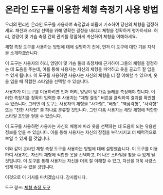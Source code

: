 온라인 도구를 이용한 체형 측정기 사용 방법
========================

우리의 편리한 온라인 도구를 사용하여 측정값과 비율에 기초하여 당신의 체형을 결정하세요. 패션과 스타일 선택을 위해 명확한 결정을 내리고 체형을 정확하게 평가하세요. 허리, 엉덩이 및 가슴 측정 간의 관계를 정밀하게 계산하여 체형을 이해하세요.

체형 측정 도구를 사용하는 방법에 대해 설명하기 전에, 먼저 이 도구에 대한 기본 지식을 소개하겠습니다.

이 도구는 사용자의 허리, 엉덩이 및 가슴 둘레 측정치에 근거하여 그들의 체형을 결정하는 데 도움을 주는데, 이를 통해 사용자는 자신의 체형을 파악하고 옷을 골고루 잘 입을 수 있게 됩니다. 이 도구를 사용하면 사용자는 자신의 체형을 더 잘 이해할 수 있으며, 옷을 입을 때 적합한 스타일을 선택할 수 있습니다.

사용자가 이 도구를 이용하려면 먼저 허리, 엉덩이 및 가슴 둘레를 측정해야 합니다. 이러한 측정치를 정확히 입력한 후 사용자는 "체형 결정" 버튼을 클릭하여 결과를 확인할 수 있습니다. 그러면 이 도구는 사용자의 체형을 "사과형", "배형", "역삼각형", "사각형" 또는 "진한 사각형" 중 하나로 분류할 것입니다. 그런 다음 사용자는 해당 체형에 적합한 스타일 조언을 얻을 수 있습니다.

이 도구를 사용하면 사용자는 자신의 체형에 따라 옷을 선택하는 데 도움이 되는 유용한 정보를 얻을 수 있습니다. 이를 통해 사용자는 자신의 장점을 부각시키고 더 매력적으로 보일 수 있게 될 것입니다.

이와 같이 온라인 체형 측정 도구를 사용하는 방법에 대해 설명했습니다. 이 도구를 이용하여 사용자는 자신의 체형에 적합한 옷을 선택하고, 더 나은 스타일을 찾을 수 있게 될 것입니다. 이 도구를 통해 사용자는 자신을 더욱 잘 이해할 수 있고, 자신을 더욱 사랑스럽게 여길 수 있을 것입니다.

이것으로 이 기사를 마치겠습니다. 감사합니다.

도구 링크: [체형 측정 도구](https://www.onlinecalculatorsfree.com/ko/fitness/body-shape-calculator.html)